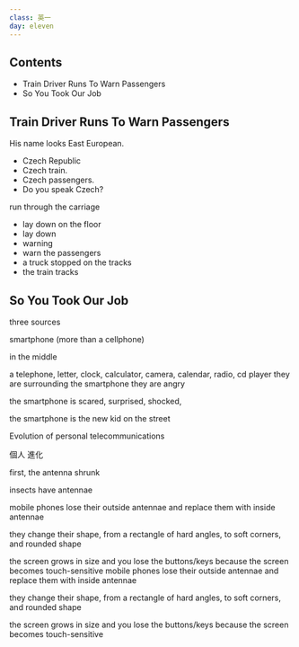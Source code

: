 ```yaml
---
class: 英一
day: eleven
---
```


## Contents

- Train Driver Runs To Warn Passengers
- So You Took Our Job

## Train Driver Runs To Warn Passengers

His name looks East European.

- Czech Republic
- Czech train.
- Czech passengers.
- Do you speak Czech?

run through the carriage

- lay down on the floor
- lay down
- warning
- warn the passengers
- a truck stopped on the tracks
- the train tracks

## So You Took Our Job

three sources

smartphone (more than a cellphone)

in the middle


a telephone, letter, clock, calculator, camera, calendar, radio, cd player
they are surrounding the smartphone
they are angry

the smartphone is scared, surprised, shocked,

the smartphone is the new kid on the street

Evolution of personal telecommunications

個人
進化

first, the antenna shrunk

insects have antennae

mobile phones lose their outside antennae and replace them with inside antennae

they change their shape,
from a rectangle of hard angles,
to soft corners,
and rounded shape

the screen grows in size
and you lose the buttons/keys
because the screen becomes touch-sensitive
mobile phones lose their outside antennae and replace them with inside antennae

they change their shape,
from a rectangle of hard angles,
to soft corners,
and rounded shape

the screen grows in size
and you lose the buttons/keys
because the screen becomes touch-sensitive



